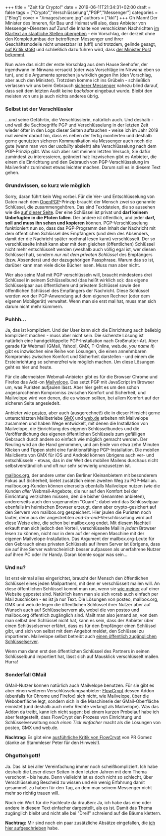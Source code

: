 +++
title = "Zeit für Crypto!"
date = 2019-06-11T21:34:31+02:00
draft = false
tags = ["Crypto","Verschlüsselung","PGP","Messenger"]
categories = ["Blog"]
cover = "/images/secure.jpg"
authors = ["kkl"]
+++
Oh Mann! Der Minister des Inneren, für Bau und Heimat will also, dass Anbieter von Messenger-Diensten auf Zuruf die Inhalte von verschickten Nachrichten [im Klartext an staatliche Stellen übergeben](https://www.heise.de/newsticker/meldung/Angriff-auf-WhatsApp-Co-Seehofer-will-Messenger-zur-Entschluesselung-zwingen-4431634.html) - ein Vorschlag, der derzeit ohne den Komplettumbau der betroffenen Messenger und ihrer Geschäftsmodelle nicht umsetzbar ist (uff!) und trotzdem, gelinde gesagt, [auf Kritik stößt](https://www.spiegel.de/netzwelt/netzpolitik/whatsapp-und-co-warum-messenger-in-deutschland-nicht-entschluesselt-werden-duerfen-a-1269196.html) und schließlich dazu führen wird, dass [der Minister Post bekommt](https://docs.google.com/document/d/17F-OxKJtR8DM9O8jiEfUhxDGguBnJoZ2-lvp9614CyM/edit).

Nun wäre das nicht der erste Vorschlag aus dem Hause Seehofer, der irgendwann im Nirwana versackt (oder was Vorschläge im Nirwana eben so tun), und die Argumente sprechen ja wirklich gegen ihn (den Vorschlag, aber auch den Minister). Trotzdem komme ich ins Grübeln - schließlich verlassen wir uns beim Gebrauch [sicherer Messenger](../die-messenger-tabelle/) nahezu blind darauf, dass seit dem letzten Audit keine *backdoor* eingebaut wurde. Bleibt den meisten von uns ja auch nichts anderes übrig.

### Selbst ist der Verschlüssler

...und seine Gefährtin, die Verschlüsslerin, natürlich auch. Und deshalb - und weil die Suchbegriffe PGP und Verschlüsselung in der letzten Zeit wieder öfter in den Logs dieser Seiten auftauchen - weise ich im Jahr 2019 mal wieder darauf hin, dass es neben der fertig montierten und deshalb gerne genutzten sicheren Kommunikation via Messenger auch noch die gute (wenn man von der *usability* absieht) alte Verschlüsselung nach dem PGP-Prinzip gibt. Was sich aber seit meinem letzten Versuch, Sie dafür zumindest zu interessieren, geändert hat: Inzwischen gibt es Anbieter, die einem die Einrichtung und den Gebrauch von PGP-Verschlüsselung im Mailverkehr zumindest etwas leichter machen. Darum soll es in diesem Text gehen.

### Grundwissen, so kurz wie möglich

Sorry, daran führt kein Weg vorbei. Für die Ver- und Entschlüsselung von Daten nach dem [OpenPGP](https://de.wikipedia.org/wiki/OpenPGP)-Prinzip braucht der Mensch zwei so genannte Schlüssel, die zusammengehören. Das sind Textdateien, die so aussehen wie die [auf dieser Seite](../../pages/pgp-key). Der eine Schlüssel ist privat und **darf keinem Unbefugten in die Pfoten fallen**. Der andere ist öffentlich, und jeder **darf, soll und muss ihn sehen und kopieren** können. PGP-Verschlüsselung funktioniert nun so, dass das PGP-Programm den Inhalt der Nachricht mit dem öffentlichen Schlüssel des Empfängers (und dem des Absenders, damit der die Nachricht später nochmal lesen kann) verschlüsselt. Der so verschlüsselte Inhalt kann aber mit dem gleichen (öffentlichen) Schlüssel nicht mehr entschlüsselt werden (weshalb auch völlig egal ist, wer diesen Schlüssel hat), sondern *nur mit dem privaten Schlüssel* des Empfängers (bzw. Absenders) und der dazugehörigen Passphrase. Warum das so ist, darüber kann man viele dicke Bücher lesen. Muss man aber nicht.

Wer also seine Mail mit PGP verschlüsseln will, braucht mindestens drei Schlüssel in seinem Schlüsselbund (das heißt wirklich so): das eigene Schlüsselpaar aus öffentlichem und privatem Schlüssel sowie den öffentlichen Schlüssel des Empfängers der Nachricht. Diese Schlüssel werden von der PGP-Anwendung auf dem eigenen Rechner (oder dem eigenen Mobilgerät) verwaltet. Wenn man sie erst mal hat, muss man sich darum nicht mehr kümmern.

### Puhhh...

Ja, das ist kompliziert. Und der User kann sich die Einrichtung auch beliebig kompliziert machen - muss aber nicht sein. Die sicherste Lösung ist natürlich eine handgeklöppelte PGP-Installation nach Großmutter-Art. Aber gerade für Webmail (GMail, Yahoo!, GMX, T-Online, web.de, *you name it*) gibt es inzwischen eine Reihe von Lösungen, die einen annehmbaren Kompromiss zwischen Komfort und Sicherheit darstellen - und einem die Ersteinrichtung so schmerzfrei wie möglich machen. Um diese Lösungen geht es hier und heute.

Für die allermeisten Webmail-Anbieter gibt es für die Browser Chrome und Firefox das Add-on [Mailvelope](https://www.mailvelope.com/de). Das setzt PGP mit JavaScript im Browser um, was Puristen aufjaulen lässt. Aber hier geht es um den schon angesprochenen Kompromiss zwischen Komfort und Sicherheit, und Mailvelope wird von denen, die es wissen sollten, bei allem Komfort auf der sicheren Seite angesiedelt.

Anbieter wie [posteo](https://posteo.de), aber auch (ausgerechnet!) die in dieser Hinsicht gerne unterschätzten Mailbetriebe [GMX](https://gmx.net) und [web.de](https://web.de) arbeiten mit Mailvelope zusammen und haben Wege entwickelt, mit denen die Installation von Mailvelope, die Einrichtung des eigenen Schlüsselbundes und die Veröffentlichung des eigenen öffentlichen Schlüssels zum gefälligen Gebrauch durch andere so einfach wie möglich gemacht werden. Der Neuling wird an die Hand genommen, und am Ende von etwa zehn Minuten Klicken und Tippen steht eine funktionsfähige PGP-Installation. Die mobilen Mailclients von GMX für iOS und Android können übrigens auch ver- und entschlüsseln - etwas, das in der Welt des mobilen Mailens durchaus nicht selbstverständlich und oft nur sehr schwierig umzusetzen ist.

[mailbox.org](https://mailbox.org), der andere unter den Berliner Kleinanbietern mit besonderem Fokus auf Sicherheit, bietet zusätzlich einen zweiten Weg zu PGP-Mail an. mailbox.org-Kunden können einerseits ebenfalls Mailvelope nutzen (wie die Kunden *aller* Webmail-Angebote, die nur auf den Komfort bei der Einrichtung verzichten müssen, den die bisher Genannten anbieten), andererseits auch den sogenannten "Guard"; dabei wird das Schlüsselpaar ebenfalls im heimischen Browser erzeugt, dann aber crypto-gesichert auf den Servern von mailbox.org gespeichert. Hier jaulen die Puristen noch lauter, denn aus der angestrebten *end-to-end*-Verschlüsselung wird auf diese Weise eine, die schon bei mailbox.org endet. Mit diesem Nachteil erkauft man sich jedoch den Vorteil, verschlüsselte Mail in *jedem* Browser lesen zu können, nicht nur in dem auf der eigenen Maschine mit der eigenen Mailvelope-Installation. Das Argument der mailbox.org-Leute für den Gebrauch eines privaten Schlüssels auf ihrem Server ist übrigens, dass sie auf ihre Server wahrscheinlich besser aufpassen als unerfahrene Nutzer auf ihren PC oder ihr Handy. Daran könnte sogar was sein...

### Und nu?

Ist erst einmal alles eingerichtet, braucht der Mensch den öffentlichen Schlüssel eines jeden Mailpartners, mit dem er verschlüsselt mailen will. An diese öffentlichen Schlüssel kommt man ran, wenn sie [wie meiner](../../pages/pgp-key) auf einer Website gepostet sind. Natürlich kann man sie sich vorab auch einfach per Mail zuschicken - es ist ja nur Text. Die Lösungen von posteo, mailbox.org, GMX und web.de legen die öffentlichen Schlüssel ihrer Nutzer aber auf Wunsch auch auf Schlüsselservern ab, wobei die von posteo und mailbox.org öffentlich zugänglich sind. Mailt man also jemand an, von dem man selbst den Schlüssel nicht hat, kann es sein, dass der Anbieter über einen Schlüsselserver erfährt, dass es für den Empfänger einen Schlüssel gibt, und sich von selbst mit dem Angebot meldet, den Schlüssel zu importieren. Mailvelope selbst betreibt auch [einen öffentlich zugänglichen Schlüsselserver](https://keys.mailvelope.com/).

Wenn man dann erst den öffentlichen Schlüssel des Partners in seinen Schlüsselbund importiert hat, lässt sich auf Mausklick verschlüsselt mailen. Hurra!

### Sonderfall GMail

GMail-Nutzer können natürlich auch Mailvelope benutzen. Für sie gibt es aber einen weiteren Verschlüsselungsanbieter: [FlowCrypt](https://flowcrypt.com/) dessen Addon (ebenfalls für Chrome und Firefox) sich nicht, wie Mailvelope, über die Weboberfläche legt, sondern sich in die Maschinerie der GMail-Oberfläche einnistet (und deshalb auch mehr Rechte verlangt als Mailvelope). Was das Addon da treibt, kann ich nicht sagen; bei einem kurzen Probelauf habe ich aber festgestellt, dass FlowCrypt den Prozess von Einrichtung und Schlüsselverwaltung *noch einen Tick einfacher* macht als die Lösungen von posteo, GMX und web.de.

**Nachtrag:** Es gibt eine [ausführliche Kritik von FlowCrypt](https://prgomez.com/flowcrypt-review/) von PR Gomez (danke an Stammleser Peter für den Hinweis!).

### Ohgottohgott!

Ja. Das ist bei aller Vereinfachung immer noch scheißkompliziert. Ich habe deshalb die Leser dieser Seiten in den letzten Jahren mit dem Thema verschont - bis heute. Denn vielleicht ist es doch nicht so schlecht, über Verschlüsselung Bescheid zu wissen und ein wenig Erfahrung damit gesammelt zu haben für den Tag, an dem man seinem Messenger nicht mehr so richtig trauen will.

Noch ein Wort für die Fachleute da draußen: Ja, ich habe das eine oder andere in diesem Text einfacher dargestellt, als es ist. Damit das Thema zugänglich bleibt und nicht alle bei "Drei!" schreiend auf die Bäume klettern.

**Nachtrag:** Mir sind noch ein paar zusätzliche Absätze eingefallen, die [ich hier aufgeschrieben](../zeit-fuer-crypto-drei-nachtraege/) habe.
